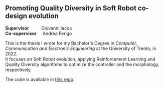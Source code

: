 ## Promoting Quality Diversity in Soft Robot co-design evolution

**Supervisor**     &emsp;&emsp;&nbsp; Giovanni Iacca <br>
**Co-supervisor**  &nbsp;&nbsp;&nbsp; Andrea Ferigo <br>

This is the thesis I wrote for my Bachelor's Degree in _Computer, Communication and Electronic Engineering_ at the University of Trento, in 2022. <br>
It focuses on Soft Robot evolution, applying Reinforcement Learning and Quality Diversity algorithms to optimize the controller and the morphology, respectively.

The code is available in [this repo](https://github.com/elisacomposta/soft-robot-evolution.git).

